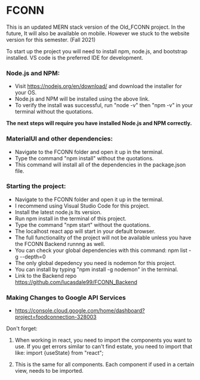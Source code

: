 # FCONN
This is an updated MERN stack version of the Old_FCONN project. In the future, It will also be available on mobile. However we stuck to the website version for this semester. (Fall 2021)

To start up the project you will need to install npm, node.js, and bootstrap installed. VS code is the preferred IDE for development.

### Node.js and NPM:
* Visit https://nodejs.org/en/download/ and download the installer for your OS.
* Node.js and NPM will be installed using the above link.
* To verify the install was successful, run "node -v" then "npm -v" in your terminal without the quotations.

**The next steps will require you have installed Node.js and NPM correctly.** 

### MaterialUI and other dependencies:
* Navigate to the FCONN folder and open it up in the terminal.  
* Type the command "npm install" without the quotations.
* This command will install all of the dependencies in the package.json file.


### Starting the project: 
* Navigate to the FCONN folder and open it up in the terminal.
* I recommend using Visual Studio Code for this project.
* Install the latest node.js lts version.
* Run npm install in the terminal of this project.
* Type the command "npm start" without the quotations. 
* The localhost react app will start in your default browser.
* The full functionality of the project will not be available unless you have the FCONN Backend runnng as well.
* You can check your global dependencies with this command: npm list -g --depth=0
* The only global depedency you need is nodemon for this project.
* You can install by typing "npm install -g nodemon" in the terminal.
* Link to the Backend repo https://github.com/lucasdale99/FCONN_Backend

### Making Changes to Google API Services
* https://console.cloud.google.com/home/dashboard?project=foodconnection-328003
	

Don't forget:
1. When working in react, you need to import the components you want to use. If you get errors similar to can't find estate, you need to import that like:
    import {useState} from "react";

1. This is the same for all components. Each component if used in a certain view, needs to be imported.
